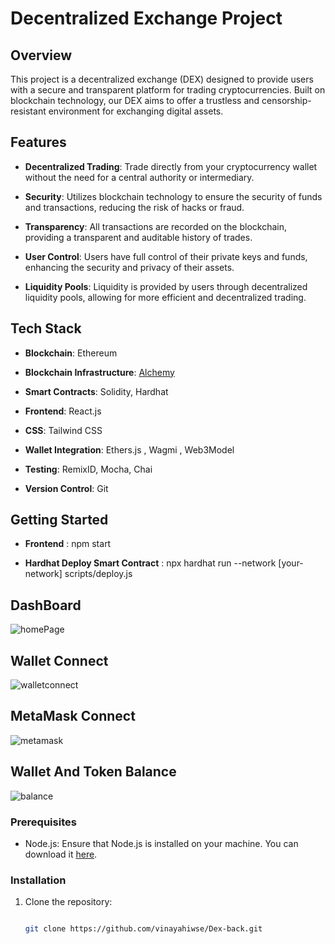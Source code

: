 # Decentralized Exchange Project

## Overview

This project is a decentralized exchange (DEX) designed to provide users with a secure and transparent platform for trading cryptocurrencies. Built on blockchain technology, our DEX aims to offer a trustless and censorship-resistant environment for exchanging digital assets.

## Features

- **Decentralized Trading**: Trade directly from your cryptocurrency wallet without the need for a central authority or intermediary.

- **Security**: Utilizes blockchain technology to ensure the security of funds and transactions, reducing the risk of hacks or fraud.

- **Transparency**: All transactions are recorded on the blockchain, providing a transparent and auditable history of trades.

- **User Control**: Users have full control of their private keys and funds, enhancing the security and privacy of their assets.

- **Liquidity Pools**: Liquidity is provided by users through decentralized liquidity pools, allowing for more efficient and decentralized trading.

## Tech Stack

- **Blockchain**: Ethereum

- **Blockchain Infrastructure**: [Alchemy](https://alchemyapi.io/)

- **Smart Contracts**: Solidity, Hardhat

- **Frontend**: React.js

- **CSS**: Tailwind CSS

- **Wallet Integration**: Ethers.js , Wagmi , Web3Model

- **Testing**: RemixID, Mocha, Chai

- **Version Control**: Git

## Getting Started

- **Frontend** : npm start
  
- **Hardhat Deploy Smart Contract** : npx hardhat run --network [your-network] scripts/deploy.js

## DashBoard

![homePage](https://github.com/vinayahiwse/Dex-back/assets/147159484/36a814c0-3f04-4548-9e8d-74ee10cb6ba3)

## Wallet Connect

![walletconnect](https://github.com/vinayahiwse/Dex-back/assets/147159484/4e615d5d-ba33-4d03-ac13-b6767a763ae8)

## MetaMask Connect

![metamask](https://github.com/vinayahiwse/Dex-back/assets/147159484/446df533-7fd4-485f-bae5-0c908422ee78)

## Wallet And Token Balance

![balance](https://github.com/vinayahiwse/Dex-back/assets/147159484/9590ad59-6dd8-4141-ab6b-474d3f0712f6)

### Prerequisites

- Node.js: Ensure that Node.js is installed on your machine. You can download it [here](https://nodejs.org/).

### Installation

1. Clone the repository:
   ```bash
   
   git clone https://github.com/vinayahiwse/Dex-back.git
